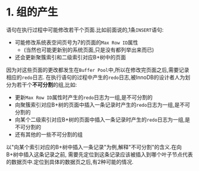 # 1. 组的产生

语句在执行过程中可能修改若干个页面.比如前面说的,1条`INSERT`语句:

- 可能修改系统表空间页号为7的页面的`Max Row ID`属性
    - (当然也可能更新别的系统页面,只是没有都列举出来而已)
- 还会更新聚簇索引和二级索引对应B+树中的页面

因为对这些页面的更改都发生在`Buffer Pool`中,所以在修改完页面之后,需要记录相应的`redo`日志.
在执行语句的过程中产生的`redo`日志,被InnoDB的设计者人为划分为若干个**不可分割**的组,比如:

- 更新`Max Row ID`属性时产生的`redo`日志为一组,是不可分割的
- 向聚簇索引对应B+树的页面中插入一条记录时产生的`redo`日志为一组,是不可分割的
- 向某个二级索引对应B+树的页面中插入一条记录时产生的`redo`日志为一组,是不可分割的
- 还有其他的一些不可分割的组

以"向某个索引对应的B+树中插入一条记录"为例,解释"不可分割"的含义.在向B+树中插入这条记录之前,
需要先定位到这条记录应该被插入到哪个叶子节点代表的数据页中.定位到具体的数据页之后,有2种可能的情况.
